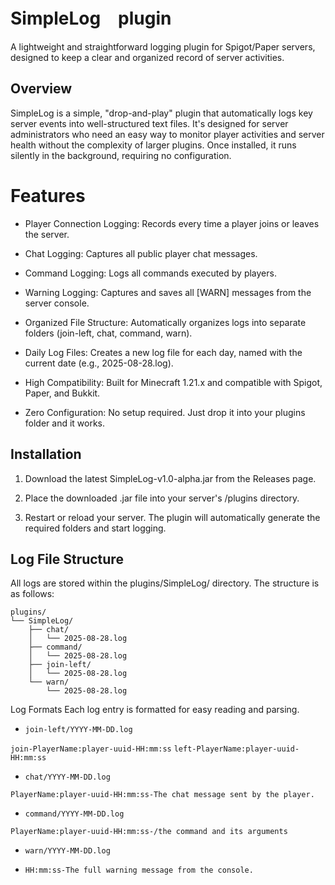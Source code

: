 # SimpleLog　plugin
A lightweight and straightforward logging plugin for Spigot/Paper servers, designed to keep a clear and organized record of server activities.

## Overview
SimpleLog is a simple, "drop-and-play" plugin that automatically logs key server events into well-structured text files. It's designed for server administrators who need an easy way to monitor player activities and server health without the complexity of larger plugins. Once installed, it runs silently in the background, requiring no configuration.

# Features
- Player Connection Logging: Records every time a player joins or leaves the server.

- Chat Logging: Captures all public player chat messages.

- Command Logging: Logs all commands executed by players.

- Warning Logging: Captures and saves all [WARN] messages from the server console.

- Organized File Structure: Automatically organizes logs into separate folders (join-left, chat, command, warn).

- Daily Log Files: Creates a new log file for each day, named with the current date (e.g., 2025-08-28.log).

- High Compatibility: Built for Minecraft 1.21.x and compatible with Spigot, Paper, and Bukkit.

- Zero Configuration: No setup required. Just drop it into your plugins folder and it works.

## Installation
1. Download the latest SimpleLog-v1.0-alpha.jar from the Releases page.

2. Place the downloaded .jar file into your server's /plugins directory.

3. Restart or reload your server. The plugin will automatically generate the required folders and start logging.

## Log File Structure
All logs are stored within the plugins/SimpleLog/ directory. The structure is as follows:


```
plugins/
└── SimpleLog/
    ├── chat/
    │   └── 2025-08-28.log
    ├── command/
    │   └── 2025-08-28.log
    ├── join-left/
    │   └── 2025-08-28.log
    └── warn/
        └── 2025-08-28.log
```

Log Formats
Each log entry is formatted for easy reading and parsing.

- ```join-left/YYYY-MM-DD.log```

```join-PlayerName:player-uuid-HH:mm:ss```
```left-PlayerName:player-uuid-HH:mm:ss```
- ```chat/YYYY-MM-DD.log```

```PlayerName:player-uuid-HH:mm:ss-The chat message sent by the player.```
- ```command/YYYY-MM-DD.log```

```PlayerName:player-uuid-HH:mm:ss-/the command and its arguments```
- ```warn/YYYY-MM-DD.log```

- ```HH:mm:ss-The full warning message from the console.```
